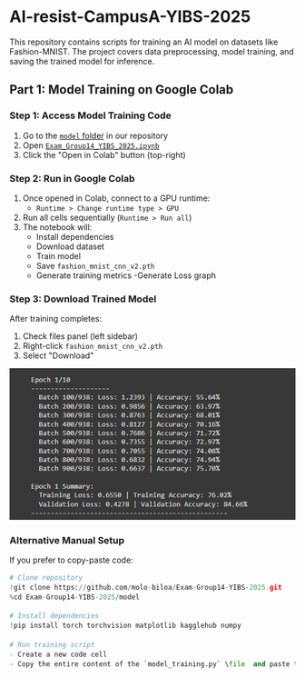# AI-resist-CampusA-YIBS-2025
This repository contains scripts for training an AI model on datasets like Fashion-MNIST. The project covers data preprocessing, model training, and saving the trained model for inference.

## **Part 1: Model Training on Google Colab**  

### **Step 1: Access Model Training Code**  
1. Go to the [`model` folder](https://github.com/molo-biloa/Exam-Group14-YIBS-2025/tree/main/model) in our repository
2. Open [ `Exam_Group14_YIBS_2025.ipynb`](https://github.com/molo-biloa/Exam-Group14-YIBS-2025/blob/main/Exam_Group14_YIBS_2025.ipynb) 
3. Click the "Open in Colab" button (top-right) 

### **Step 2: Run in Google Colab**  
1. Once opened in Colab, connect to a GPU runtime:
   - `Runtime > Change runtime type > GPU`
2. Run all cells sequentially (`Runtime > Run all`)
3. The notebook will:
   - Install dependencies
   - Download dataset
   - Train model
   - Save `fashion_mnist_cnn_v2.pth`
   - Generate training metrics
   -Generate Loss graph

### **Step 3: Download Trained Model**  
After training completes:
1. Check files panel (left sidebar)
2. Right-click `fashion_mnist_cnn_v2.pth`
3. Select "Download"

![Colab Training Demo](https://github.com/molo-biloa/Exam-Group14-YIBS-2025/blob/main/model_training.png)

### **Alternative Manual Setup**  
If you prefer to copy-paste code:
```python
# Clone repository
!git clone https://github.com/molo-biloa/Exam-Group14-YIBS-2025.git
%cd Exam-Group14-YIBS-2025/model

# Install dependencies
!pip install torch torchvision matplotlib kagglehub numpy

# Run training script
- Create a new code cell
- Copy the entire content of the `model_training.py` \file  and paste then click run (The play button on the left)
